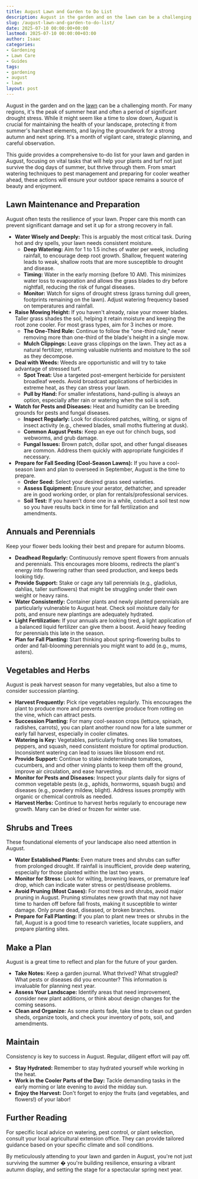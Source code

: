 ```yaml
---
title: August Lawn and Garden to Do List
description: August in the garden and on the lawn can be a challenging month. For many regions, it's the peak of summer heat and often a period of significant drought...
slug: /august-lawn-and-garden-to-do-list/
date: 2025-07-10 00:00:00+00:00
lastmod: 2025-07-10 00:00:00+03:00
author: Isaac
categories:
- Gardening
- Lawn Care
- Guides
tags:
- gardening
- august
- lawn
layout: post
---
```

August in the garden and on the [lawn](https://pestpolicy.com/september-lawn-garden-to-do-list/) can be a challenging month. For many regions, it's the peak of summer heat and often a period of significant drought stress. While it might seem like a time to slow down, August is crucial for maintaining the health of your landscape, protecting it from summer's harshest elements, and laying the groundwork for a strong autumn and next spring. It's a month of vigilant care, strategic planning, and careful observation.

This guide provides a comprehensive to-do list for your lawn and garden in August, focusing on vital tasks that will help your plants and turf not just survive the dog days of summer, but thrive through them. From smart watering techniques to pest management and preparing for cooler weather ahead, these actions will ensure your outdoor space remains a source of beauty and enjoyment.

## Lawn Maintenance and Preparation

August often tests the resilience of your lawn. Proper care this month can prevent significant damage and set it up for a strong recovery in fall.

* **Water Wisely and Deeply:** This is arguably the most critical task. During hot and dry spells, your lawn needs consistent moisture.
    * **Deep Watering:** Aim for 1 to 1.5 inches of water per week, including rainfall, to encourage deep root growth. Shallow, frequent watering leads to weak, shallow roots that are more susceptible to drought and disease.
    * **Timing:** Water in the early morning (before 10 AM). This minimizes water loss to evaporation and allows the grass blades to dry before nightfall, reducing the risk of fungal diseases.
    * **Monitor:** Watch for signs of drought stress (grass turning dull green, footprints remaining on the lawn). Adjust watering frequency based on temperatures and rainfall.
* **Raise Mowing Height:** If you haven't already, raise your mower blades. Taller grass shades the soil, helping it retain moisture and keeping the root zone cooler. For most grass types, aim for 3 inches or more.
    * **The One-Third Rule:** Continue to follow the "one-third rule," never removing more than one-third of the blade's height in a single mow.
    * **Mulch Clippings:** Leave grass clippings on the lawn. They act as a natural fertilizer, returning valuable nutrients and moisture to the soil as they decompose.
* **Deal with Weeds:** Weeds are opportunistic and will try to take advantage of stressed turf.
    * **Spot Treat:** Use a targeted post-emergent herbicide for persistent broadleaf weeds. Avoid broadcast applications of herbicides in extreme heat, as they can stress your lawn.
    * **Pull by Hand:** For smaller infestations, hand-pulling is always an option, especially after rain or watering when the soil is soft.
* **Watch for Pests and Diseases:** Heat and humidity can be breeding grounds for pests and fungal diseases.
    * **Inspect Regularly:** Look for discolored patches, wilting, or signs of insect activity (e.g., chewed blades, small moths fluttering at dusk).
    * **Common August Pests:** Keep an eye out for chinch bugs, sod webworms, and grub damage.
    * **Fungal Issues:** Brown patch, dollar spot, and other fungal diseases are common. Address them quickly with appropriate fungicides if necessary.
* **Prepare for Fall Seeding (Cool-Season Lawns):** If you have a cool-season lawn and plan to overseed in September, August is the time to prepare.
    * **Order Seed:** Select your desired grass seed varieties.
    * **Assess Equipment:** Ensure your aerator, dethatcher, and spreader are in good working order, or plan for rentals/professional services.
    * **Soil Test:** If you haven't done one in a while, conduct a soil test now so you have results back in time for fall fertilization and amendments.

## Annuals and Perennials

Keep your flower beds looking their best and prepare for autumn blooms.

* **Deadhead Regularly:** Continuously remove spent flowers from annuals and perennials. This encourages more blooms, redirects the plant's energy into flowering rather than seed production, and keeps beds looking tidy.
* **Provide Support:** Stake or cage any tall perennials (e.g., gladiolus, dahlias, taller sunflowers) that might be struggling under their own weight or heavy rains.
* **Water Consistently:** Container plants and newly planted perennials are particularly vulnerable to August heat. Check soil moisture daily for pots, and ensure new plantings are adequately hydrated.
* **Light Fertilization:** If your annuals are looking tired, a light application of a balanced liquid fertilizer can give them a boost. Avoid heavy feeding for perennials this late in the season.
* **Plan for Fall Planting:** Start thinking about spring-flowering bulbs to order and fall-blooming perennials you might want to add (e.g., mums, asters).

## Vegetables and Herbs

August is peak harvest season for many vegetables, but also a time to consider succession planting.

* **Harvest Frequently:** Pick ripe vegetables regularly. This encourages the plant to produce more and prevents overripe produce from rotting on the vine, which can attract pests.
* **Succession Planting:** For many cool-season crops (lettuce, spinach, radishes, carrots), you can plant another round now for a late summer or early fall harvest, especially in cooler climates.
* **Watering is Key:** Vegetables, particularly fruiting ones like tomatoes, peppers, and squash, need consistent moisture for optimal production. Inconsistent watering can lead to issues like blossom end rot.
* **Provide Support:** Continue to stake indeterminate tomatoes, cucumbers, and and other vining plants to keep them off the ground, improve air circulation, and ease harvesting.
* **Monitor for Pests and Diseases:** Inspect your plants daily for signs of common vegetable pests (e.g., aphids, hornworms, squash bugs) and diseases (e.g., powdery mildew, blight). Address issues promptly with organic or chemical controls as needed.
* **Harvest Herbs:** Continue to harvest herbs regularly to encourage new growth. Many can be dried or frozen for winter use.

## Shrubs and Trees

These foundational elements of your landscape also need attention in August.

* **Water Established Plants:** Even mature trees and shrubs can suffer from prolonged drought. If rainfall is insufficient, provide deep watering, especially for those planted within the last two years.
* **Monitor for Stress:** Look for wilting, browning leaves, or premature leaf drop, which can indicate water stress or pest/disease problems.
* **Avoid Pruning (Most Cases):** For most trees and shrubs, avoid major pruning in August. Pruning stimulates new growth that may not have time to harden off before fall frosts, making it susceptible to winter damage. Only prune dead, diseased, or broken branches.
* **Prepare for Fall Planting:** If you plan to plant new trees or shrubs in the fall, August is a good time to research varieties, locate suppliers, and prepare planting sites.

## Make a Plan

August is a great time to reflect and plan for the future of your garden.

* **Take Notes:** Keep a garden journal. What thrived? What struggled? What pests or diseases did you encounter? This information is invaluable for planning next year.
* **Assess Your Landscape:** Identify areas that need improvement, consider new plant additions, or think about design changes for the coming seasons.
* **Clean and Organize:** As some plants fade, take time to clean out garden sheds, organize tools, and check your inventory of pots, soil, and amendments.

## Maintain

Consistency is key to success in August. Regular, diligent effort will pay off.

* **Stay Hydrated:** Remember to stay hydrated yourself while working in the heat.
* **Work in the Cooler Parts of the Day:** Tackle demanding tasks in the early morning or late evening to avoid the midday sun.
* **Enjoy the Harvest:** Don't forget to enjoy the fruits (and vegetables, and flowers!) of your labor!

## Further Reading

For specific local advice on watering, pest control, or plant selection, consult your local agricultural extension office. They can provide tailored guidance based on your specific climate and soil conditions.

By meticulously attending to your lawn and garden in August, you're not just surviving the summer � you're building resilience, ensuring a vibrant autumn display, and setting the stage for a spectacular spring next year.